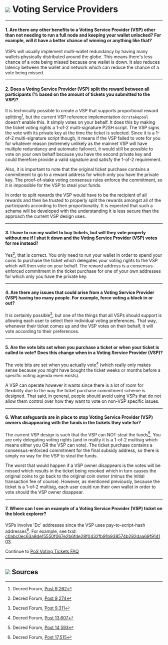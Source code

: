 # <img class="dcr-icon" src="/img/dcr-icons/Pool.svg" /> Voting Service Providers

---

#### 1. Are there any other benefits to a Voting Service Provider (VSP) other than not needing to run a full node and keeping your wallet unlocked? For example, will it have a better chance of winning or anything like that? 

VSPs will usually implement multi-wallet redundancy by having many wallets physically distributed around the globe. This means there's less chance of a vote
being missed because one wallet is down. It also reduces latency between the wallet and network which can reduce the chance of a vote being missed.

---

#### 2. Does a Voting Service Provider (VSP) split the reward between all participants (% based on the amount of tickets you submitted to the VSP)? 

It is technically possible to create a VSP that supports proportional reward splitting[^9262], but the current VSP reference implementation `dcrstakepool` doesn’t enable this. It simply votes on your behalf. It does this by making the ticket voting rights a 1-of-2 multi-signature P2SH script. The VSP signs the vote with its private key at the time the ticket is selected. Since it is a 1-of-2 multi-signature script though, it means if the VSP failed to vote for you for whatever reason (extremely unlikely as the mainnet VSP will have multiple redundancy and automatic failover), it would still be possible to vote on your own behalf because you have the second private key and could therefore provide a valid signature and satisfy the 1-of-2 requirement.

Also, it is important to note that the original ticket purchase contains a commitment to go to a reward address for which only you have the private key. The proof-of-stake voting consensus rules enforce the commitment, so it is impossible for the VSP to steal your funds.

In order to split rewards the VSP would have to be the recipient of all rewards and then be trusted to properly split the rewards amongst all of the participants according to their proportionality. It is expected that such a scheme will be developed with the understanding it is less secure than the approach the current VSP design uses.

---

#### 3. I have to run my wallet to buy tickets, but will they vote properly without me if I shut it down and the Voting Service Provider (VSP) votes for me instead? 

Yes[^9274], that is correct. You only need to run your wallet in order to spend your coins to purchase the ticket which delegates your voting rights to the VSP which will then vote on your behalf. The reward address is a consensus-enforced commitment in the ticket purchase for one of your own addresses for which only you have the private key.

---

#### 4. Are there any issues that could arise from a Voting Service Provider (VSP) having too many people. For example, force voting a block in or out? 

It is certainly possible[^9311], but one of the things that all VSPs should support is allowing each user to select their individual voting preferences. That way, whenever their ticket comes up and the VSP votes on their behalf, it will vote according to their preferences.

---

#### 5. Are the vote bits set when you purchase a ticket or when your ticket is called to vote? Does this change when in a Voting Service Provider (VSP)? 

The vote bits are set when you actually vote[^13607] (which really only makes sense because you might have bought the ticket weeks or months before a specific voting agenda even exists).

A VSP can operate however it wants since there is a lot of room for flexibility due to the way the ticket purchase commitment scheme is designed. That said, in general, people should avoid using VSPs that do not allow them control over how they want to vote on non-VSP specific issues.

---

#### 6. What safeguards are in place to stop Voting Service Provider (VSP) owners disappearing with the funds in the tickets they vote for? 

The current VSP design is such that the VSP can NOT steal the funds[^14593]. You are only delegating voting rights (and in reality it is a 1-of-2 multisig which means either you OR the VSP can vote). The ticket purchase contains a consensus-enforced commitment for the final subsidy address, so there is simply no way for the VSP to steal the funds.

The worst that would happen if a VSP owner disappears is the votes will be missed which results in the ticket being revoked which in turn causes the original coins to go back to the original coin owner (minus the initial transaction fee of course). However, as mentioned previously, because the ticket is a 1-of-2 multisig, each user could run their own wallet in order to vote should the VSP owner disappear.

---

#### 7. Where can I see an example of a Voting Service Provider (VSP) ticket on the block explorer? 

VSPs involve 'Dc' addresses since the VSP uses pay-to-script-hash addresses[^17515]. For example, see txid: [c0abc0ec63a8de15550f067e2b6fde28f0432fb91b938574b282daa69f914103](https://explorer.dcrdata.org/tx/c0abc0ec63a8de15550f067e2b6fde28f0432fb91b938574b282daa69f914103).

Continue to [PoS Voting Tickets FAQ](voting-tickets.md)

---

## <img class="dcr-icon" src="/img/dcr-icons/Sources.svg" /> Sources 

[^9262]: Decred Forum, [Post 9,262](https://forum.decred.org/threads/626/#post-9262)
[^9274]: Decred Forum, [Post 9,274](https://forum.decred.org/threads/626/#post-9274)
[^9311]: Decred Forum, [Post 9,311](https://forum.decred.org/threads/582/page-2#post-9311)
[^13607]: Decred Forum, [Post 13,607](https://forum.decred.org/threads/1236/#post-13607)
[^14593]: Decred Forum, [Post 14,593](https://forum.decred.org/threads/1321/#post-14593)
[^17515]: Decred Forum, [Post 17,515](https://forum.decred.org/threads/1289/#post-17515)
